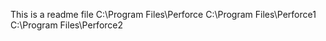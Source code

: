 This is a readme file
C:\Program Files\Perforce
C:\Program Files\Perforce1
C:\Program Files\Perforce2